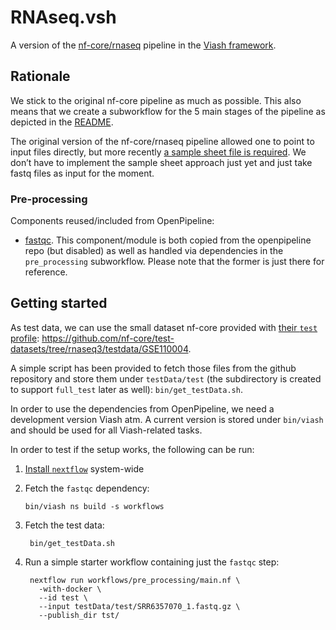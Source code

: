 # RNAseq.vsh

<!-- README.md is generated by running 'quarto render README.qmd' -->

A version of the [nf-core/rnaseq](https://github.com/nf-core/rnaseq)
pipeline in the [Viash framework](http://www.viash.io).

## Rationale

We stick to the original nf-core pipeline as much as possible. This also
means that we create a subworkflow for the 5 main stages of the pipeline
as depicted in the [README](https://github.com/nf-core/rnaseq).

The original version of the nf-core/rnaseq pipeline allowed one to point
to input files directly, but more recently [a sample sheet file is
required](https://github.com/nf-core/rnaseq#usage). We don’t have to
implement the sample sheet approach just yet and just take fastq files
as input for the moment.

### Pre-processing

Components reused/included from OpenPipeline:

- [fastqc](https://github.com/openpipelines-bio/openpipeline/tree/main/src/qc/fastqc).
  This component/module is both copied from the openpipeline repo (but
  disabled) as well as handled via dependencies in the `pre_processing`
  subworkflow. Please note that the former is just there for reference.

## Getting started

As test data, we can use the small dataset nf-core provided with [their
`test`
profile](https://github.com/nf-core/test-datasets/blob/rnaseq3/samplesheet/v3.10/samplesheet_test.csv):
<https://github.com/nf-core/test-datasets/tree/rnaseq3/testdata/GSE110004>.

A simple script has been provided to fetch those files from the github
repository and store them under `testData/test` (the subdirectory is
created to support `full_test` later as well): `bin/get_testData.sh`.

In order to use the dependencies from OpenPipeline, we need a
development version Viash atm. A current version is stored under
`bin/viash` and should be used for all Viash-related tasks.

In order to test if the setup works, the following can be run:

1.  [Install
    `nextflow`](https://www.nextflow.io/docs/latest/getstarted.html)
    system-wide

2.  Fetch the `fastqc` dependency:

        bin/viash ns build -s workflows 

3.  Fetch the test data:

         bin/get_testData.sh

4.  Run a simple starter workflow containing just the `fastqc` step:

         nextflow run workflows/pre_processing/main.nf \
           -with-docker \
           --id test \
           --input testData/test/SRR6357070_1.fastq.gz \
           --publish_dir tst/
